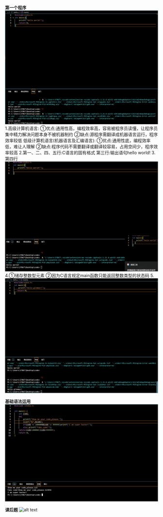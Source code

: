 **第一个程序**
![](2024-09-27-22-43-30.png)
1.高级计算机语言:
①优点:通用性高，编程效率高，容易被程序员读懂，让程序员集中精力解决问题本身不被机器制约
②缺点:源程序需翻译成机器语言运行，程序效率较低
 低级计算机语言(机器语言及汇编语言):
①优点:通用性底，编程效率低，难让人理解
②缺点:程序代码不需要翻译或翻译较容易，占用空间少，程序效率较高
2.第一、二、四、五行:C语言的固有格式
第三行:输出语句hello world!
3.第四行
![alt text](image-1.png)
4.①储存整数型元素
  ②因为C语言规定main函数只能返回整数类型的状态码
5.![alt text](image-2.png)

**基础语法运用**
![alt text](image-3.png)


**课后题**
![alt text](image-5.png)
